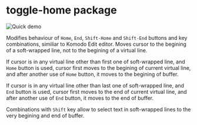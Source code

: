 # toggle-home package

![Quick demo](https://i.imgur.com/ghBI3RS.gif)

Modifies behaviour of `Home`, `End`, `Shift-Home` and `Shift-End` buttons and key combinations, similiar to Komodo Edit editor. Moves cursor to the begining of a soft-wrapped line, not to the begining of a virtual line. 

If cursor is in any virtual line other than first one of soft-wrapped line, and `Home` button is used, cursor first moves to the begining of current virtual line, and after another use of `Home` button, it moves to the begining of buffer.

If cursor is in any virtual line other than last one of soft-wrapped line, and `End` button is used, cursor first moves to the end of current virtual line, and after another use of `End` button, it moves to the end of buffer.

Combinations with `Shift` key allow to select text in soft-wrapped lines to the very begining and end of buffer.
